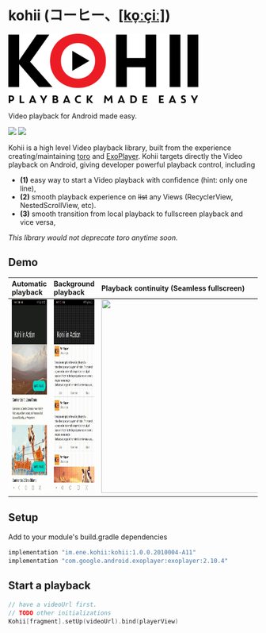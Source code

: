 # kohii (コーヒー、[[ko̞ːçiː]](https://en.wiktionary.org/wiki/%E3%82%B3%E3%83%BC%E3%83%92%E3%83%BC))

<img src="art/kohii.png?raw=true" alt="Kohii" width="384">

Video playback for Android made easy.

![](https://img.shields.io/nexus/r/https/oss.sonatype.org/im.ene.kohii/kohii.svg)
[![](https://yourdonation.rocks/images/badge.svg)](https://www.paypal.me/eneimlabs/500jpy)

Kohii is a high level Video playback library, built from the experience creating/maintaining [toro](https://github.com/eneim/toro) and [ExoPlayer](https://github.com/google/ExoPlayer). Kohii targets directly the Video playback on Android, giving developer powerful playback control, including 

- **(1)** easy way to start a Video playback with confidence (hint: only one line), 
- **(2)** smooth playback experience on ~~list~~ any Views (RecyclerView, NestedScrollView, etc).
- **(3)** smooth transition from local playback to fullscreen playback and vice versa, 

*This library would not deprecate toro anytime soon.*

## Demo

|Automatic playback|Background playback|Playback continuity (Seamless fullscreen)|
| :--- | :--- | :--- |
|<img src="./art/kohii_demo_2.gif" width="180" height="390"/>|<img src="./art/kohii_demo_1.gif" width="180" height="390"/>|<img src="./art/kohii_demo_3.gif" width="390" height="390"/>|

## Setup

Add to your module's build.gradle dependencies

```groovy
implementation "im.ene.kohii:kohii:1.0.0.2010004-A11"
implementation "com.google.android.exoplayer:exoplayer:2.10.4"
```

## Start a playback

```kotlin
// have a videoUrl first.
// TODO other initializations
Kohii[fragment].setUp(videoUrl).bind(playerView)
```
